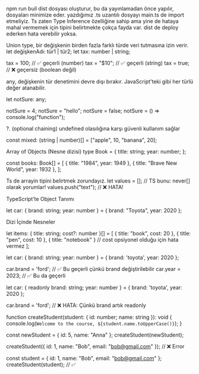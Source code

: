 npm run buil dist dosyası oluşturur, bu da yayınlamadan önce yapılır, dosyaları minimize eder.
yazdığımız .ts uzantılı dosyayı main.ts de import etmeliyiz.
Ts zaten Type Inference özelliğine sahip ama yine de hataya mahal vermemek için tipini belirtmekte çokça fayda var. dist de deploy ederken hata verebilir yoksa.

Union type, bir değişkenin birden fazla farklı türde veri tutmasına izin verir.
let değişkenAdı: tür1 | tür2;
let tax: number | string;

tax = 100;       // ✅ geçerli (number)
tax = "$10";     // ✅ geçerli (string)
tax = true;      // ❌ geçersiz (boolean değil)

any, değişkenin tür denetimini devre dışı bırakır. JavaScript'teki gibi her türlü değer atanabilir.

let notSure: any;

notSure = 4;
notSure = "hello";
notSure = false;
notSure = () => console.log("function");

?. (optional chaining)	undefined olasılığına karşı güvenli kullanım sağlar

const mixed: (string | number)[] = ["apple", 10, "banana", 20];

 Array of Objects (Nesne dizisi)
 type Book = {
  title: string;
  year: number;
};

const books: Book[] = [
  { title: "1984", year: 1949 },
  { title: "Brave New World", year: 1932 },
];

Ts de arrayin tipini belirtmek zorundayız.
let values = []; // TS bunu: never[] olarak yorumlar!
values.push("text"); // ❌ HATA!

 TypeScript’te Object Tanımı

let car: { brand: string; year: number } = {
  brand: "Toyota",
  year: 2020
};

Dizi İçinde Nesneler

let items: { title: string; cost?: number }[] = [
  { title: "book", cost: 20 },
  { title: "pen", cost: 10 },
  { title: "notebook" } // cost opsiyonel olduğu için hata vermez
];

let car: { brand: string; year: number } = {
  brand: 'toyota',
  year: 2020
};

car.brand = 'ford'; // ✅ Bu geçerli çünkü brand değiştirilebilir
car.year = 2023;     // ✅ Bu da geçerli

let car: { readonly brand: string; year: number } = {
  brand: 'toyota',
  year: 2020
};

car.brand = 'ford'; // ❌ HATA: Çünkü brand artık readonly

<!-- obj paramater -->

function createStudent(student: { id: number; name: string }): void {
  console.log(`Welcome to the course, ${student.name.toUpperCase()}`);
}

const newStudent = { id: 5, name: "Anna" };
createStudent(newStudent);

createStudent({ id: 1, name: "Bob", email: "bob@gmail.com" }); // ❌ Error

const student = { id: 1, name: "Bob", email: "bob@gmail.com" };
createStudent(student); // ✅ 








